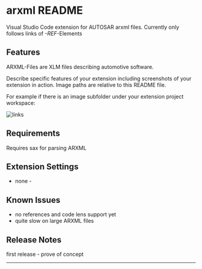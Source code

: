 # arxml README

Visual Studio Code extension for AUTOSAR arxml files.
Currently only follows links of *-REF*-Elements

## Features

ARXML-Files are XLM files describing automotive software.

Describe specific features of your extension including screenshots of your extension in action. Image paths are relative to this README file.

For example if there is an image subfolder under your extension project workspace:

![links](https://raw.githubusercontent.com/ebroecker/vs_code_arxml/master/images/vs_code_autosar.gif)


## Requirements

Requires sax for parsing ARXML

## Extension Settings
- none -

## Known Issues

* no references and code lens support yet
* quite slow on large ARXML files

## Release Notes

first release - prove of concept

-----------------------------------------------------------------------------------------------------------

